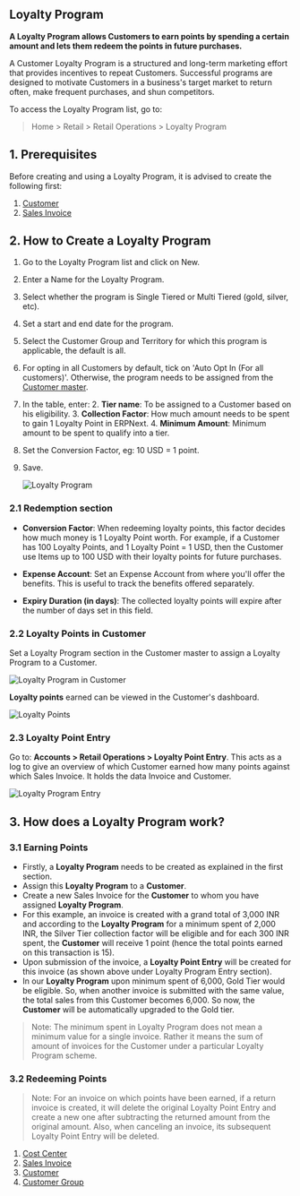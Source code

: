 ## Loyalty Program

**A Loyalty Program allows Customers to earn points by spending a certain amount and lets them redeem the points in future purchases.**

A Customer Loyalty Program is a structured and long-term marketing effort that provides incentives to repeat Customers. Successful programs are designed to motivate Customers in a business's target market to return often, make frequent purchases, and shun competitors.

To access the Loyalty Program list, go to:

> Home > Retail > Retail Operations > Loyalty Program

## 1\. Prerequisites

Before creating and using a Loyalty Program, it is advised to create the following first:

1.  [Customer](https://docs.erpnext.com/docs/v13/user/manual/en/CRM/customer)
2.  [Sales Invoice](https://docs.erpnext.com/docs/v13/user/manual/en/accounts/sales-invoice)

## 2\. How to Create a Loyalty Program

1.  Go to the Loyalty Program list and click on New.
2.  Enter a Name for the Loyalty Program.
3.  Select whether the program is Single Tiered or Multi Tiered (gold, silver, etc).
4.  Set a start and end date for the program.
5.  Select the Customer Group and Territory for which this program is applicable, the default is all.
6.  For opting in all Customers by default, tick on 'Auto Opt In (For all customers)'. Otherwise, the program needs to be assigned from the [Customer master](https://docs.erpnext.com/docs/v13/user/manual/en/accounts/loyalty-program#22-loyalty-points-in-customer).
7.  In the table, enter:
    2.  **Tier name**: To be assigned to a Customer based on his eligibility.
    3.  **Collection Factor**: How much amount needs to be spent to gain 1 Loyalty Point in ERPNext.
    4.  **Minimum Amount**: Minimum amount to be spent to qualify into a tier.
8.  Set the Conversion Factor, eg: 10 USD = 1 point.
9.  Save.
    
    ![Loyalty Program](https://docs.erpnext.com/files/loyalty-program.png)
    

### 2.1 Redemption section

*   **Conversion Factor**: When redeeming loyalty points, this factor decides how much money is 1 Loyalty Point worth. For example, if a Customer has 100 Loyalty Points, and 1 Loyalty Point = 1 USD, then the Customer use Items up to 100 USD with their loyalty points for future purchases.
    
*   **Expense Account**: Set an Expense Account from where you'll offer the benefits. This is useful to track the benefits offered separately.
    
*   **Expiry Duration (in days)**: The collected loyalty points will expire after the number of days set in this field.
    

### 2.2 Loyalty Points in Customer

Set a Loyalty Program section in the Customer master to assign a Loyalty Program to a Customer.

![Loyalty Program in Customer](https://docs.erpnext.com/files/loyalty-program-in-customer.png)

**Loyalty points** earned can be viewed in the Customer's dashboard.

![Loyalty Points](https://docs.erpnext.com/files/loyalty-points-in-customer.png)

### 2.3 Loyalty Point Entry

Go to: **Accounts > Retail Operations > Loyalty Point Entry**. This acts as a log to give an overview of which Customer earned how many points against which Sales Invoice. It holds the data Invoice and Customer.

![Loyalty Program Entry](https://docs.erpnext.com/files/loyalty-program-entry.png)

## 3\. How does a Loyalty Program work?

### 3.1 Earning Points

*   Firstly, a **Loyalty Program** needs to be created as explained in the first section.
*   Assign this **Loyalty Program** to a **Customer**.
*   Create a new Sales Invoice for the **Customer** to whom you have assigned **Loyalty Program**.
*   For this example, an invoice is created with a grand total of 3,000 INR and according to the **Loyalty Program** for a minimum spent of 2,000 INR, the Silver Tier collection factor will be eligible and for each 300 INR spent, the **Customer** will receive 1 point (hence the total points earned on this transaction is 15).
*   Upon submission of the invoice, a **Loyalty Point Entry** will be created for this invoice (as shown above under Loyalty Program Entry section).
*   In our **Loyalty Program** upon minimum spent of 6,000, Gold Tier would be eligible. So, when another invoice is submitted with the same value, the total sales from this Customer becomes 6,000. So now, the **Customer** will be automatically upgraded to the Gold tier.

> Note: The minimum spent in Loyalty Program does not mean a minimum value for a single invoice. Rather it means the sum of amount of invoices for the Customer under a particular Loyalty Program scheme.

### 3.2 Redeeming Points

> Note: For an invoice on which points have been earned, if a return invoice is created, it will delete the original Loyalty Point Entry and create a new one after subtracting the returned amount from the original amount. Also, when canceling an invoice, its subsequent Loyalty Point Entry will be deleted.

1.  [Cost Center](https://docs.erpnext.com/docs/v13/user/manual/en/accounts/cost-center)
2.  [Sales Invoice](https://docs.erpnext.com/docs/v13/user/manual/en/accounts/sales-invoice)
3.  [Customer](https://docs.erpnext.com/docs/v13/user/manual/en/CRM/customer)
4.  [Customer Group](https://docs.erpnext.com/docs/v13/user/manual/en/CRM/customer-group)